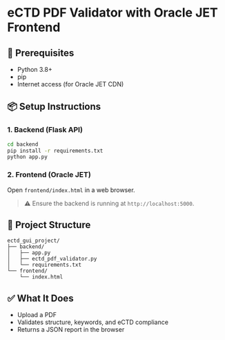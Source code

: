 # eCTD PDF Validator with Oracle JET Frontend

## 🧰 Prerequisites
- Python 3.8+
- pip
- Internet access (for Oracle JET CDN)

## 📦 Setup Instructions

### 1. Backend (Flask API)
```bash
cd backend
pip install -r requirements.txt
python app.py
```

### 2. Frontend (Oracle JET)
Open `frontend/index.html` in a web browser.

> ⚠️ Ensure the backend is running at `http://localhost:5000`.

## 📂 Project Structure
```
ectd_gui_project/
├── backend/
│   ├── app.py
│   ├── ectd_pdf_validator.py
│   └── requirements.txt
└── frontend/
    └── index.html
```

## ✅ What It Does
- Upload a PDF
- Validates structure, keywords, and eCTD compliance
- Returns a JSON report in the browser
